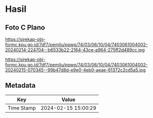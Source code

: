 # Hasil

## Foto C Plano

https://sirekap-obj-formc.kpu.go.id/7df7/pemilu/ppwp/74/03/06/10/04/7403061004002-20240214-224704--b6533b22-2164-43ce-a964-275ff2d489cc.jpg

https://sirekap-obj-formc.kpu.go.id/7df7/pemilu/ppwp/74/03/06/10/04/7403061004002-20240215-070345--99b47d8d-e9e0-4eb0-aeae-61372c2cd5a5.jpg


## Metadata

| Key        | Value               |
| ---------- | ------------------- |
| Time Stamp | 2024-02-15 15:00:29 |



